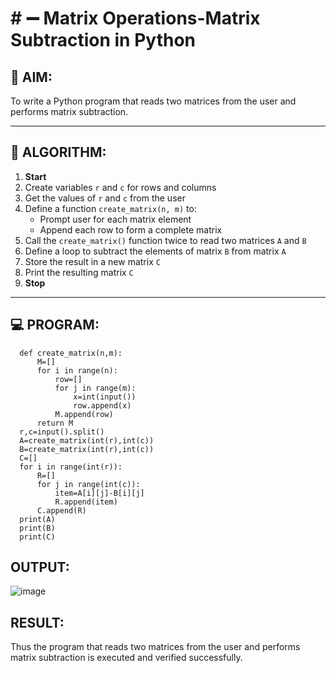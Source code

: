 # # ➖ Matrix Operations-Matrix Subtraction in Python

## 🎯 AIM:
To write a Python program that reads two matrices from the user and performs matrix subtraction.

---

## 🧠 ALGORITHM:

1. **Start**
2. Create variables `r` and `c` for rows and columns
3. Get the values of `r` and `c` from the user
4. Define a function `create_matrix(n, m)` to:
   - Prompt user for each matrix element
   - Append each row to form a complete matrix
5. Call the `create_matrix()` function twice to read two matrices `A` and `B`
6. Define a loop to subtract the elements of matrix `B` from matrix `A`
7. Store the result in a new matrix `C`
8. Print the resulting matrix `C`
9. **Stop**

---

## 💻 PROGRAM:
      def create_matrix(n,m):
          M=[]
          for i in range(n):
              row=[]
              for j in range(m):
                  x=int(input())
                  row.append(x)
              M.append(row)
          return M
      r,c=input().split()
      A=create_matrix(int(r),int(c))
      B=create_matrix(int(r),int(c))
      C=[]
      for i in range(int(r)):
          R=[]
          for j in range(int(c)):
              item=A[i][j]-B[i][j]
              R.append(item)
          C.append(R)
      print(A)
      print(B)
      print(C)

## OUTPUT:
![image](https://github.com/user-attachments/assets/0fee3633-c584-492e-9e61-aa3bc4aa664b)

## RESULT:
Thus the program that reads two matrices from the user and performs matrix subtraction is executed and verified successfully.
